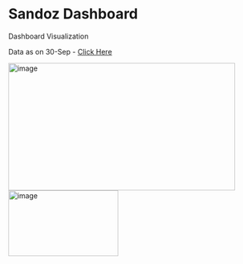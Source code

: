 # Sandoz Dashboard
Dashboard Visualization

Data as on 30-Sep - <a href="https://cognizantonline-my.sharepoint.com/personal/2428726_cognizant_com/Documents/Data%20on%2030-Sep.xlsx?web=1">Click Here</a>


<img width="452" height="254" alt="image" src="https://github.com/user-attachments/assets/666998ab-7f95-4192-825d-973b23fd5ce3" /><img width="219" height="131" alt="image" src="https://github.com/user-attachments/assets/410de8be-778c-41b2-afb2-8c3f91d4d207" />

 


